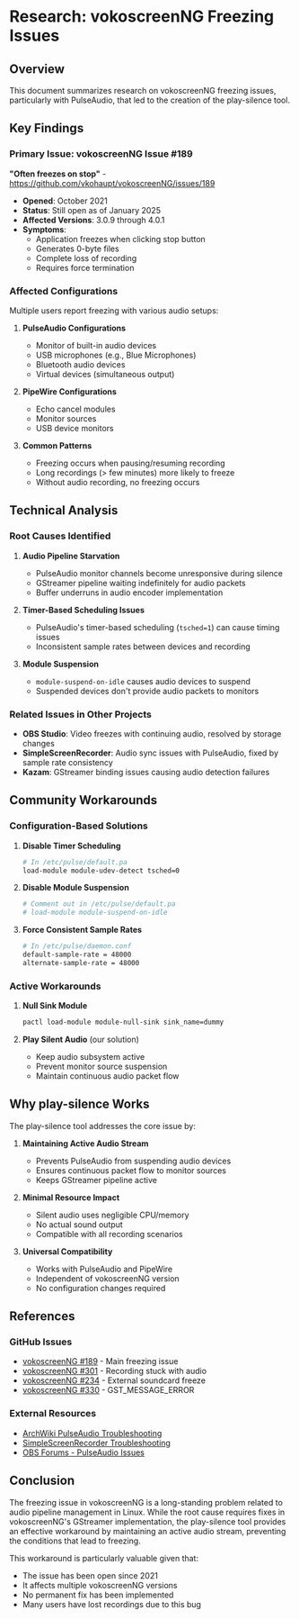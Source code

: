 # Research: vokoscreenNG Freezing Issues

## Overview

This document summarizes research on vokoscreenNG freezing issues, particularly with PulseAudio, that led to the creation of the play-silence tool.

## Key Findings

### Primary Issue: vokoscreenNG Issue #189

**"Often freezes on stop"** - https://github.com/vkohaupt/vokoscreenNG/issues/189

- **Opened**: October 2021
- **Status**: Still open as of January 2025
- **Affected Versions**: 3.0.9 through 4.0.1
- **Symptoms**:
  - Application freezes when clicking stop button
  - Generates 0-byte files
  - Complete loss of recording
  - Requires force termination

### Affected Configurations

Multiple users report freezing with various audio setups:

1. **PulseAudio Configurations**
   - Monitor of built-in audio devices
   - USB microphones (e.g., Blue Microphones)
   - Bluetooth audio devices
   - Virtual devices (simultaneous output)

2. **PipeWire Configurations**
   - Echo cancel modules
   - Monitor sources
   - USB device monitors

3. **Common Patterns**
   - Freezing occurs when pausing/resuming recording
   - Long recordings (> few minutes) more likely to freeze
   - Without audio recording, no freezing occurs

## Technical Analysis

### Root Causes Identified

1. **Audio Pipeline Starvation**
   - PulseAudio monitor channels become unresponsive during silence
   - GStreamer pipeline waiting indefinitely for audio packets
   - Buffer underruns in audio encoder implementation

2. **Timer-Based Scheduling Issues**
   - PulseAudio's timer-based scheduling (`tsched=1`) can cause timing issues
   - Inconsistent sample rates between devices and recording

3. **Module Suspension**
   - `module-suspend-on-idle` causes audio devices to suspend
   - Suspended devices don't provide audio packets to monitors

### Related Issues in Other Projects

- **OBS Studio**: Video freezes with continuing audio, resolved by storage changes
- **SimpleScreenRecorder**: Audio sync issues with PulseAudio, fixed by sample rate consistency
- **Kazam**: GStreamer binding issues causing audio detection failures

## Community Workarounds

### Configuration-Based Solutions

1. **Disable Timer Scheduling**
   ```bash
   # In /etc/pulse/default.pa
   load-module module-udev-detect tsched=0
   ```

2. **Disable Module Suspension**
   ```bash
   # Comment out in /etc/pulse/default.pa
   # load-module module-suspend-on-idle
   ```

3. **Force Consistent Sample Rates**
   ```bash
   # In /etc/pulse/daemon.conf
   default-sample-rate = 48000
   alternate-sample-rate = 48000
   ```

### Active Workarounds

1. **Null Sink Module**
   ```bash
   pactl load-module module-null-sink sink_name=dummy
   ```

2. **Play Silent Audio** (our solution)
   - Keep audio subsystem active
   - Prevent monitor source suspension
   - Maintain continuous audio packet flow

## Why play-silence Works

The play-silence tool addresses the core issue by:

1. **Maintaining Active Audio Stream**
   - Prevents PulseAudio from suspending audio devices
   - Ensures continuous packet flow to monitor sources
   - Keeps GStreamer pipeline active

2. **Minimal Resource Impact**
   - Silent audio uses negligible CPU/memory
   - No actual sound output
   - Compatible with all recording scenarios

3. **Universal Compatibility**
   - Works with PulseAudio and PipeWire
   - Independent of vokoscreenNG version
   - No configuration changes required

## References

### GitHub Issues
- [vokoscreenNG #189](https://github.com/vkohaupt/vokoscreenNG/issues/189) - Main freezing issue
- [vokoscreenNG #301](https://github.com/vkohaupt/vokoscreenNG/issues/301) - Recording stuck with audio
- [vokoscreenNG #234](https://github.com/vkohaupt/vokoscreenNG/issues/234) - External soundcard freeze
- [vokoscreenNG #330](https://github.com/vkohaupt/vokoscreenNG/issues/330) - GST_MESSAGE_ERROR

### External Resources
- [ArchWiki PulseAudio Troubleshooting](https://wiki.archlinux.org/title/PulseAudio/Troubleshooting)
- [SimpleScreenRecorder Troubleshooting](https://www.maartenbaert.be/simplescreenrecorder/troubleshooting/)
- [OBS Forums - PulseAudio Issues](https://obsproject.com/forum/threads/no-audio-with-pulseaudio.61861/)

## Conclusion

The freezing issue in vokoscreenNG is a long-standing problem related to audio pipeline management in Linux. While the root cause requires fixes in vokoscreenNG's GStreamer implementation, the play-silence tool provides an effective workaround by maintaining an active audio stream, preventing the conditions that lead to freezing.

This workaround is particularly valuable given that:
- The issue has been open since 2021
- It affects multiple vokoscreenNG versions
- No permanent fix has been implemented
- Many users have lost recordings due to this bug
